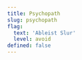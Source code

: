 ```yaml
---
title: Psychopath
slug: psychopath
flag:
  text: 'Ableist Slur'
  level: avoid
defined: false
---
```

